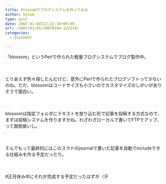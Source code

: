 ```yaml
---
title: blosxomでブログシステムを作ってみる
author: hylom
type: post
date: 2007-01-04T22:22:19+00:00
url: /2007/01/05/20070104-222219/
categories:
  - Slashdot

---
```

「blosxom」というPerlで作られた軽量ブログシステムでブログ製作中。</br>  
</br>   
とりあえず色々探したんだけど、意外にPerlで作られたブログソフトって少ないのね。ただ、blosxomはコードサイズも小さいのでカスタマイズのしがいがありそうで面白い。</br>  
</br>   
blosxomは指定フォルダにテキストを放り込む形で記事を投稿する方式なので、まずは投稿システムを作りますかね。わざわざローカルで書いてFTPでアップ、って面倒臭いし。</br>  
</br>   
そんでもって最終的にはこのスラドのjournalで書いた記事を自動でincludeできる仕組みを作る予定だったり。</br>  
</br>   
#正月休み中にそれが完成する予定だったはずが（汗</br>  
</br>
